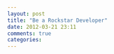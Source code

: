 ```yaml
---
layout: post
title: "Be a Rockstar Developer"
date: 2012-03-21 23:11
comments: true
categories: 
---
```

